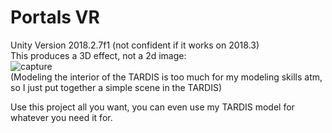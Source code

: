 # Portals VR
Unity Version 2018.2.7f1 (not confident if it works on 2018.3)  
This produces a 3D effect, not a 2d image:  
![capture](https://user-images.githubusercontent.com/25214540/50815678-9351d280-12e3-11e9-9926-9fba584822de.PNG)  
(Modeling the interior of the TARDIS is too much for my modeling skills atm, so I just put together a simple scene in the TARDIS)  
  
    
Use this project all you want, you can even use my TARDIS model for whatever you need it for.  
